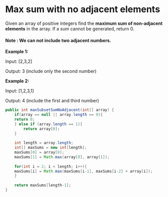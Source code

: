 # Max sum with no adjacent elements
Given an array of positive integers find the **maximum sum of non-adjacent elements** in the array. If a sum cannot be generated, return 0.

#### Note : We can not include two adjacent numbers.


**Example 1:**

Input: [2,3,2]

Output: 3 (include only the second number)

**Example 2:**

Input: [1,2,3,1]

Output: 4 (include the first and third number)


```java
public int maxSubsetSumNoAdjacent(int[] array) {
    if(array == null || array.length == 0){
	return 0;
    } else if (array.length == 1){
        return array[0];
    } 
        
    int length = array.length;
    int[] maxSums = new int[length];
    maxSums[0] = array[0];
    maxSums[1] = Math.max(array[0], array[1]);
			
    for(int i = 2; i < length; i++){
	maxSums[i] = Math.max(maxSums[i-1], maxSums[i-2] + array[i]);
    }
		
    return maxSums[length-1];
}
```

